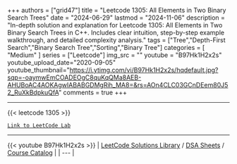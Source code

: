 
+++
authors = ["grid47"]
title = "Leetcode 1305: All Elements in Two Binary Search Trees"
date = "2024-06-29"
lastmod = "2024-11-06"
description = "In-depth solution and explanation for Leetcode 1305: All Elements in Two Binary Search Trees in C++. Includes clear intuition, step-by-step example walkthrough, and detailed complexity analysis."
tags = ["Tree","Depth-First Search","Binary Search Tree","Sorting","Binary Tree"]
categories = [
    "Medium"
]
series = ["Leetcode"]
img_src = ""
youtube = "B97Hk1H2x2s"
youtube_upload_date="2020-09-05"
youtube_thumbnail="https://i.ytimg.com/vi/B97Hk1H2x2s/hqdefault.jpg?sqp=-oaymwEmCOADEOgC8quKqQMa8AEB-AHUBoAC4AOKAgwIABABGDMgRih_MA8=&rs=AOn4CLC03GCnDEem80J52_RuXkBdpkuQfA"
comments = true
+++



---
{{< leetcode 1305 >}}

[`Link to LeetCode Lab`](https://leetcode.com/problems/all-elements-in-two-binary-search-trees/description/)

---
{{< youtube B97Hk1H2x2s >}}
| [LeetCode Solutions Library](https://grid47.xyz/leetcode/) / [DSA Sheets](https://grid47.xyz/sheets/) / [Course Catalog](https://grid47.xyz/courses/) |
| --- |

